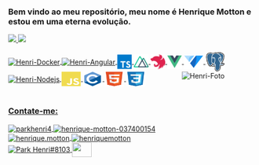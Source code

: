 ### Bem vindo ao meu repositório, meu nome é Henrique Motton e estou em uma eterna evolução.

<div align="left">
  <a href="https://github.com/HenriqueMotton" target="blank">
  <img height="180em" src="https://github-readme-stats.vercel.app/api?username=HenriqueMotton&show_icons=true&theme=tokyonight&include_all_commits=true&count_private=true"/>
  <img height="180em" src="https://github-readme-stats.vercel.app/api/top-langs/?username=HenriqueMotton&layout=compact&langs_count=7&theme=tokyonight"/>
</div>
  
<div style="display: inline_block"><br>
  <img align="center" alt="Henri-Docker" width="30" height="30" src="https://cdn.jsdelivr.net/gh/devicons/devicon/icons/docker/docker-original.svg" />
  <img align="center" alt="Henri-Angular" width="30" height="30" src="https://cdn.jsdelivr.net/gh/devicons/devicon/icons/angularjs/angularjs-original.svg" />  
  <img align="center" alt="Henri-Typesc" width="30" height="30" src="https://raw.githubusercontent.com/devicons/devicon/master/icons/typescript/typescript-original.svg"/>
  <img align="center" alt="Henri-Nuxtjs" width="30" height="30" src="https://raw.githubusercontent.com/devicons/devicon/master/icons/nuxtjs/nuxtjs-original.svg"/>
  <img align="center" alt="Henri-Nestjs" width="30" height="30" src="https://raw.githubusercontent.com/devicons/devicon/master/icons/nestjs/nestjs-plain.svg"/>
  <img align="center" alt="Henri-Vuejs" width="30" height="30" src="https://raw.githubusercontent.com/devicons/devicon/master/icons/vuejs/vuejs-original.svg"/>
  <img align="center" alt="Henri-Vuetify" width="40" height="30" src="https://raw.githubusercontent.com/devicons/devicon/master/icons/vuetify/vuetify-original.svg"/>
  <img align="center" alt="Henri-Postgress" width="40" height="40" src="https://raw.githubusercontent.com/devicons/devicon/master/icons/postgresql/postgresql-original.svg"/>  
  <img align="center" alt="Henri-Nodejs" width="40" height="30" src="https://cdn.jsdelivr.net/gh/devicons/devicon/icons/nodejs/nodejs-original-wordmark.svg"/>
  <img align="center" alt="Henri-Js" height="30" width="40" src="https://raw.githubusercontent.com/devicons/devicon/master/icons/javascript/javascript-plain.svg"/> 
  <img align="center" alt="Henri-C" width="40" height="30" src="https://raw.githubusercontent.com/devicons/devicon/master/icons/c/c-original.svg"/>
  <img align="center" alt="Henri-HTML" height="30" width="40" src="https://raw.githubusercontent.com/devicons/devicon/master/icons/html5/html5-original.svg"/>
  <img align="center" alt="Henri-CSS" height="30" width="40" src="https://raw.githubusercontent.com/devicons/devicon/master/icons/css3/css3-original.svg"/>
  <img align="right"  alt="Henri-Foto" height="150" width="150" src="https://lh3.googleusercontent.com/pw/AM-JKLWRfdmKoxaHmXkJYn03ROhaYjRRQq-UVRIjwnSEUNo8YPcLqjSZ854WsQjpLaCz-_1X2BCRwPkZVPhL0NM5GUFX5XAducic7GPAB96OZ6ECerkTqeUgzPuEUWttqsa8K3LJeevOMkfrSQ6Ggm9NkHX6=s600-no?authuser=0">
</div>

  
  <div><br>
<h3 align="left">Contate-me:</h3>
<a href="https://twitter.com/parkhenri4" > 
   <img align="center" alt="parkhenri4" height="30" width="40" src="https://raw.githubusercontent.com/rahuldkjain/github-profile-readme-generator/master/src/images/icons/Social/twitter.svg"/>
</a>
<a href="https://linkedin.com/in/henrique-motton-037400154">
  <img align="center" src="https://raw.githubusercontent.com/rahuldkjain/github-profile-readme-generator/master/src/images/icons/Social/linked-in-alt.svg" alt="henrique-motton-037400154" height="30" width="40"/>
</a>
<a href="https://fb.com/henrique.motton">
  <img align="center" src="https://raw.githubusercontent.com/rahuldkjain/github-profile-readme-generator/master/src/images/icons/Social/facebook.svg" alt="henrique.motton" height="30" width="40"/>
</a>
<a href="https://instagram.com/henriquemotton"><img align="center" src="https://raw.githubusercontent.com/rahuldkjain/github-profile-readme-generator/master/src/images/icons/Social/instagram.svg" alt="henriquemotton" height="30" width="40" />
</a>
<a href="https://discord.gg/Park Henri#8103"><img align="center" src="https://raw.githubusercontent.com/rahuldkjain/github-profile-readme-generator/master/src/images/icons/Social/discord.svg" alt="Park Henri#8103" height="30" width="40" />
</a>
      <a href = "mailto:henri.fmotton@gmail.com">
      <img src="https://cdn.jsdelivr.net/gh/devicons/devicon/icons/google/google-original.svg" align="center" height="30" width="40"/>
      </a>
</div>

